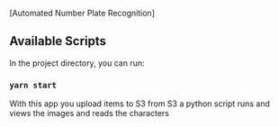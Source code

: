 [Automated Number Plate Recognition]

## Available Scripts

In the project directory, you can run:

### `yarn start`

With this app you upload items to S3 from S3 a python script runs and views the images and reads the characters
